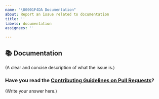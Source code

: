 ```yaml
---
name: "\U0001F4DA Documentation"
about: Report an issue related to documentation
title: ''
labels: documentation
assignees: ''

---
```


## 📚 Documentation

(A clear and concise description of what the issue is.)

### Have you read the [Contributing Guidelines on Pull Requests](https://github.com/shriyaMadan/Youtube-Dashboard/blob/master/CONTRIBUTING.md)?

(Write your answer here.)

